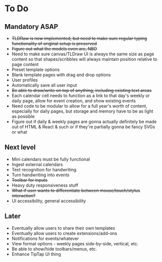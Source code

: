 # To Do

## Mandatory ASAP

- ~~TLDRaw is now implemented, but need to make sure regular typing functionality of original setup is preserved~~
- ~~Figure out what the models even are, NBD~~
- Need to make sure canvas/TLDraw UI is always the same size as page content so that shapes/scribbles will always maintain position relative to page content
- Preset template options
- Blank template pages with drag and drop options
- User profiles
- Automatically save all user input
- ~~Be able to draw/write on top of anything, including existing text areas~~
- Each calendar cell needs to function as a link to that day's weekly or daily page, allow for event creation, and show existing events
- Need code to be modular to allow for a full year's worth of content, especially for daily pages, but storage and memory have to be as light as possible
- Figure out if daily & weekly pages are gonna actually definitely be made out of HTML & React & such or if they're partially gonna be fancy SVGs or what

## Next level

- Mini calendars must be fully functional
- Ingest external calendars
- Text recognition for handwriting
- Turn handwriting into events
- ~~Toolbar for inputs~~
- Heavy duty responsiveness stuff
- ~~What if user wants to differentiate between mouse/touch/stylus interaction?~~
- UI accessibility, general accessibility

## Later

- Eventually allow users to share their own templates
- Eventually allow users to create extensions/add-ons
- Notifications for events/whatever
- View format options - weekly pages side-by-side, vertical, etc.
- Be able to show/hide toolbars/menus, etc.
- Enhance TipTap UI thing
